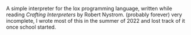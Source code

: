 A simple interpreter for the lox programming language, written while reading
*Crafting Interpreters* by Robert Nystrom.
(probably forever) very incomplete, I wrote most of this in the summer of 2022
and lost track of it once school started.
